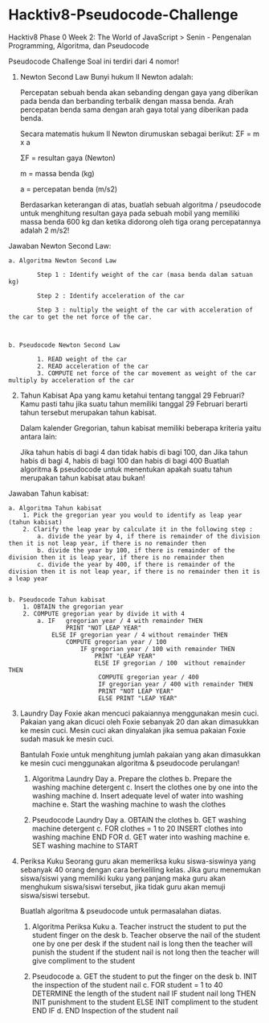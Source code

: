 # Hacktiv8-Pseudocode-Challenge
Hacktiv8 Phase 0 Week 2: The World of JavaScript > Senin - Pengenalan Programming, Algoritma, dan Pseudocode

Pseudocode Challenge
Soal ini terdiri dari 4 nomor!

1. Newton Second Law
	Bunyi hukum II Newton adalah:

	Percepatan sebuah benda akan sebanding dengan gaya yang diberikan pada benda dan berbanding terbalik dengan massa benda. Arah percepatan benda sama dengan arah gaya total yang diberikan pada benda.

	Secara matematis hukum II Newton dirumuskan sebagai berikut: ΣF = m x a

	ΣF = resultan gaya (Newton)

	m = massa benda (kg)

	a = percepatan benda (m/s2)

	Berdasarkan keterangan di atas, buatlah sebuah algoritma / pseudocode untuk menghitung resultan gaya pada sebuah mobil yang memiliki massa benda 600 kg dan ketika didorong oleh tiga orang percepatannya adalah 2 m/s2!

Jawaban Newton Second Law:

	a. Algoritma Newton Second Law

			Step 1 : Identify weight of the car (masa benda dalam satuan kg)
			
			Step 2 : Identify acceleration of the car 
			
			Step 3 : nultiply the weight of the car with acceleration of the car to get the net force of the car.

	

	b. Pseudocode Newton Second Law

			1. READ weight of the car
			2. READ acceleration of the car
			3. COMPUTE net force of the car movement as weight of the car multiply by acceleration of the car



2. Tahun Kabisat
	Apa yang kamu ketahui tentang tanggal 29 Februari? Kamu pasti tahu jika suatu tahun memiliki tanggal 29 Februari berarti tahun tersebut merupakan tahun kabisat.

	Dalam kalender Gregorian, tahun kabisat memiliki beberapa kriteria yaitu antara lain:

	Jika tahun habis di bagi 4 dan tidak habis di bagi 100, dan
	Jika tahun habis di bagi 4, habis di bagi 100 dan habis di bagi 400
	Buatlah algoritma & pseudocode untuk menentukan apakah suatu tahun merupakan tahun kabisat atau bukan!

Jawaban Tahun kabisat:

	a. Algoritma Tahun kabisat 
		1. Pick the gregorian year you would to identify as leap year (tahun kabisat)
		2. Clarify the leap year by calculate it in the following step :
			a. divide the year by 4, if there is remainder of the division then it is not leap year, if there is no remainder then
			b. divide the year by 100, if there is remainder of the division then it is leap year, if there is no remainder then
			c. divide the year by 400, if there is remainder of the division then it is not leap year, if there is no remainder then it is a leap year


	b. Pseudocode Tahun kabisat 
		1. OBTAIN the gregorian year
		2. COMPUTE gregorian year by divide it with 4
			a. IF 	gregorian year / 4 with remainder THEN
					PRINT "NOT LEAP YEAR"
				ELSE IF gregorian year / 4 without remainder THEN
					COMPUTE gregorian year / 100
						IF gregorian year / 100 with remainder THEN
							PRINT "LEAP YEAR"
							ELSE IF gregorian / 100  without remainder THEN
							 COMPUTE gregorian year / 400
							 IF gregorian year / 400 with remainder THEN
							 PRINT "NOT LEAP YEAR"
							 ELSE PRINT "LEAP YEAR"
						

3. Laundry Day
	Foxie akan mencuci pakaiannya menggunakan mesin cuci. Pakaian yang akan dicuci oleh Foxie sebanyak 20 dan akan dimasukkan ke mesin cuci. Mesin cuci akan dinyalakan jika semua pakaian Foxie sudah masuk ke mesin cuci.

	Bantulah Foxie untuk menghitung jumlah pakaian yang akan dimasukkan ke mesin cuci menggunakan algoritma & pseudocode perulangan!

	1. Algoritma Laundry Day
			a. Prepare the clothes
			b. Prepare the washing machine detergent
			c. Insert the clothes one by one into the washing machine
			d. Insert adequate level of water into washing machine
			e. Start the washing machine to wash the clothes
	
	2. Pseudocode Laundry Day
			a. OBTAIN the clothes
			b. GET washing machine detergent
			c. FOR clothes = 1 to 20
					INSERT clothes into washing machine
				END FOR
			d. GET water into washing machine
			e. SET washing machine to START


4. Periksa Kuku
	Seorang guru akan memeriksa kuku siswa-siswinya yang sebanyak 40 orang dengan cara berkeliling kelas. Jika guru menemukan siswa/siswi yang memiliki kuku yang panjang maka guru akan menghukum siswa/siswi tersebut, jika tidak guru akan memuji siswa/siswi tersebut.

	Buatlah algoritma & pseudocode untuk permasalahan diatas.
	
	1. Algoritma Periksa Kuku
		a. Teacher instruct the student to put the student finger on the desk
		b. Teacher observe the nail of the student one by one per desk
			if the student nail is long then the teacher will punish the student 
			if the student nail is not long then the teacher will give compliment to the student
			
	2. Pseudocode
		a. GET the student to put the finger on the desk
		b. INIT the inspection of the student nail
		c. FOR student = 1 to 40
				DETERMINE the length of the student nail
				IF student nail long THEN
					INIT punishment to the student
				ELSE
					INIT compliment to the student
				END IF
		d. END Inspection of the student nail
